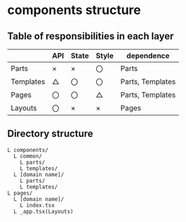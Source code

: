 # components structure

## **Table of responsibilities in each layer**

|           | API | State | Style | dependence       |
| --------- | --- | ----- | ----- | ---------------- |
| Parts     | ×   | ×     | 〇    | Parts            |
| Templates | △   | 〇    | 〇    | Parts, Templates |
| Pages     | 〇  | 〇    | △     | Parts, Templates |
| Layouts   | 〇  | ×     | ×     | Pages            |

## **Directory structure**

```
L components/
  L common/
    L parts/
    L templates/
  L [domain name]/
    L parts/
    L templates/
L pages/
  L [domain name]/
    L index.tsx
  L _app.tsx(Layouts)
```
